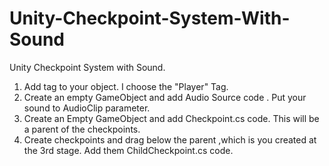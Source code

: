 # Unity-Checkpoint-System-With-Sound
Unity Checkpoint System with Sound.
1) Add tag to your object. I choose the "Player" Tag.
2) Create an empty GameObject and add Audio Source code . Put your sound to AudioClip parameter.
3) Create an Empty GameObject and add Checkpoint.cs code. This will be a parent of the checkpoints.
4) Create checkpoints and drag below the parent ,which is you created at the 3rd stage. Add them ChildCheckpoint.cs code.

